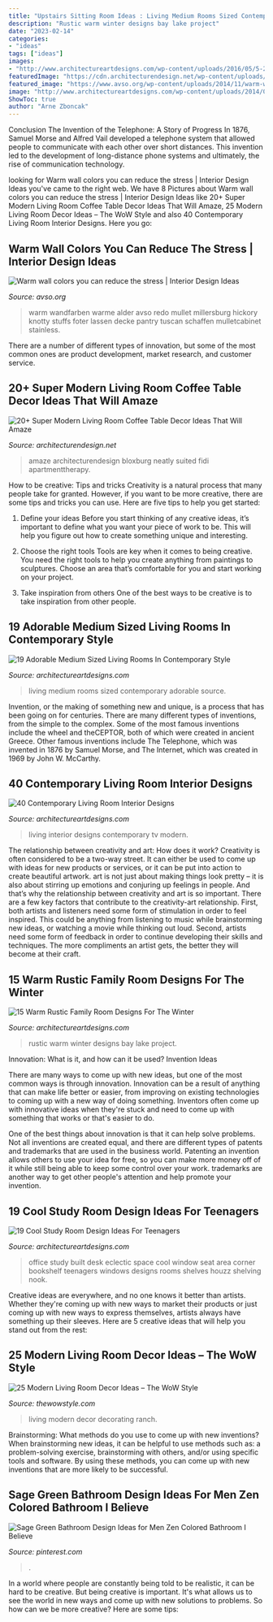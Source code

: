 ```yaml
---
title: "Upstairs Sitting Room Ideas : Living Medium Rooms Sized Contemporary Adorable Source"
description: "Rustic warm winter designs bay lake project"
date: "2023-02-14"
categories:
- "ideas"
tags: ["ideas"]
images:
- "http://www.architectureartdesigns.com/wp-content/uploads/2016/05/5-29.jpg"
featuredImage: "https://cdn.architecturendesign.net/wp-content/uploads/2015/11/AD-16-simple-cozy-living-room-decor.jpg"
featured_image: "https://www.avso.org/wp-content/uploads/2014/11/warm-wall-colors-you-can-reduce-the-stress-1415179071.jpg"
image: "http://www.architectureartdesigns.com/wp-content/uploads/2014/02/1323.jpg"
ShowToc: true
author: "Arne Zboncak"
---
```



Conclusion
The Invention of the Telephone: A Story of Progress
In 1876, Samuel Morse and Alfred Vail developed a telephone system that allowed people to communicate with each other over short distances. This invention led to the development of long-distance phone systems and ultimately, the rise of communication technology.

	

		
looking for Warm wall colors you can reduce the stress | Interior Design Ideas you've came to the right web. We have 8 Pictures about Warm wall colors you can reduce the stress | Interior Design Ideas like 20+ Super Modern Living Room Coffee Table Decor Ideas That Will Amaze, 25 Modern Living Room Decor Ideas – The WoW Style and also 40 Contemporary Living Room Interior Designs. Here you go:
		
    
## Warm Wall Colors You Can Reduce The Stress | Interior Design Ideas

<img loading=lazy src="https://www.avso.org/wp-content/uploads/2014/11/warm-wall-colors-you-can-reduce-the-stress-1415179071.jpg" onerror="this.onerror=null;this.src='https://tse3.mm.bing.net/th?id=OIP.tt86A4lJB7okXtDici_bGwHaJ6&amp;pid=15.1';" alt="Warm wall colors you can reduce the stress | Interior Design Ideas">

_Source: avso.org_

>warm wandfarben warme alder avso redo mullet millersburg hickory knotty stuffs foter lassen decke pantry tuscan schaffen mulletcabinet stainless. 

	

There are a number of different types of innovation, but some of the most common ones are product development, market research, and customer service.

    
## 20+ Super Modern Living Room Coffee Table Decor Ideas That Will Amaze

<img loading=lazy src="https://cdn.architecturendesign.net/wp-content/uploads/2015/11/AD-16-simple-cozy-living-room-decor.jpg" onerror="this.onerror=null;this.src='https://tse1.mm.bing.net/th?id=OIP.NZ5qv21eIchntgDM6PaTZgHaLG&amp;pid=15.1';" alt="20+ Super Modern Living Room Coffee Table Decor Ideas That Will Amaze">

_Source: architecturendesign.net_

>amaze architecturendesign bloxburg neatly suited fidi apartmenttherapy. 

	

How to be creative: Tips and tricks
Creativity is a natural process that many people take for granted. However, if you want to be more creative, there are some tips and tricks you can use. Here are five tips to help you get started:
1. Define your ideas
Before you start thinking of any creative ideas, it’s important to define what you want your piece of work to be. This will help you figure out how to create something unique and interesting.

2. Choose the right tools
Tools are key when it comes to being creative. You need the right tools to help you create anything from paintings to sculptures. Choose an area that’s comfortable for you and start working on your project.
3. Take inspiration from others
One of the best ways to be creative is to take inspiration from other people.

    
## 19 Adorable Medium Sized Living Rooms In Contemporary Style

<img loading=lazy src="http://www.architectureartdesigns.com/wp-content/uploads/2016/05/5-29.jpg" onerror="this.onerror=null;this.src='https://tse2.mm.bing.net/th?id=OIP.yd7tL4I5JgcOWKeQCQCUEAHaIO&amp;pid=15.1';" alt="19 Adorable Medium Sized Living Rooms In Contemporary Style">

_Source: architectureartdesigns.com_

>living medium rooms sized contemporary adorable source. 

	

Invention, or the making of something new and unique, is a process that has been going on for centuries. There are many different types of inventions, from the simple to the complex. Some of the most famous inventions include the wheel and theCEPTOR, both of which were created in ancient Greece. Other famous inventions include The Telephone, which was invented in 1876 by Samuel Morse, and The Internet, which was created in 1969 by John W. McCarthy.

    
## 40 Contemporary Living Room Interior Designs

<img loading=lazy src="https://www.architectureartdesigns.com/wp-content/uploads/2013/03/Modern-Living-Room-TV-Wall-Units-22-in-Black-and-White-Colors.jpg" onerror="this.onerror=null;this.src='https://tse3.mm.bing.net/th?id=OIP.U_pdDbFaSredZMX67XSaEQHaE8&amp;pid=15.1';" alt="40 Contemporary Living Room Interior Designs">

_Source: architectureartdesigns.com_

>living interior designs contemporary tv modern. 

	

The relationship between creativity and art: How does it work?
Creativity is often considered to be a two-way street. It can either be used to come up with ideas for new products or services, or it can be put into action to create beautiful artwork. art is not just about making things look pretty – it is also about stirring up emotions and conjuring up feelings in people. And that’s why the relationship between creativity and art is so important.
There are a few key factors that contribute to the creativity-art relationship. First, both artists and listeners need some form of stimulation in order to feel inspired. This could be anything from listening to music while brainstorming new ideas, or watching a movie while thinking out loud. Second, artists need some form of feedback in order to continue developing their skills and techniques. The more compliments an artist gets, the better they will become at their craft.

    
## 15 Warm Rustic Family Room Designs For The Winter

<img loading=lazy src="https://www.architectureartdesigns.com/wp-content/uploads/2014/10/15-Warm-Rustic-Family-Room-Designs-For-The-Winter-10-630x871.jpg" onerror="this.onerror=null;this.src='https://tse1.mm.bing.net/th?id=OIP.Ko9khXBOsRAt9MNm0C6O8wHaKP&amp;pid=15.1';" alt="15 Warm Rustic Family Room Designs For The Winter">

_Source: architectureartdesigns.com_

>rustic warm winter designs bay lake project. 

	

Innovation: What is it, and how can it be used?
Invention Ideas

There are many ways to come up with new ideas, but one of the most common ways is through innovation. Innovation can be a result of anything that can make life better or easier, from improving on existing technologies to coming up with a new way of doing something. Inventors often come up with innovative ideas when they're stuck and need to come up with something that works or that's easier to do.

One of the best things about innovation is that it can help solve problems. Not all inventions are created equal, and there are different types of patents and trademarks that are used in the business world. Patenting an invention allows others to use your idea for free, so you can make more money off of it while still being able to keep some control over your work. trademarks are another way to get other people's attention and help promote your invention.

    
## 19 Cool Study Room Design Ideas For Teenagers

<img loading=lazy src="http://www.architectureartdesigns.com/wp-content/uploads/2014/02/1323.jpg" onerror="this.onerror=null;this.src='https://tse2.mm.bing.net/th?id=OIP.bi-CNJW-Ec2IpVafV6PObwHaLE&amp;pid=15.1';" alt="19 Cool Study Room Design Ideas For Teenagers">

_Source: architectureartdesigns.com_

>office study built desk eclectic space cool window seat area corner bookshelf teenagers windows designs rooms shelves houzz shelving nook. 

	

Creative ideas are everywhere, and no one knows it better than artists. Whether they're coming up with new ways to market their products or just coming up with new ways to express themselves, artists always have something up their sleeves. Here are 5 creative ideas that will help you stand out from the rest: 

    
## 25 Modern Living Room Decor Ideas – The WoW Style

<img loading=lazy src="http://thewowstyle.com/wp-content/uploads/2015/01/ranch-house-decorating-ideas-decorating-ideas-for-living-room-a-clean-modern-and-warm.jpg" onerror="this.onerror=null;this.src='https://tse1.mm.bing.net/th?id=OIP.yudGxcyxgHL3rmJxy4KUmQHaLH&amp;pid=15.1';" alt="25 Modern Living Room Decor Ideas – The WoW Style">

_Source: thewowstyle.com_

>living modern decor decorating ranch. 

	

Brainstorming: What methods do you use to come up with new inventions?
When brainstorming new ideas, it can be helpful to use methods such as: a problem-solving exercise, brainstorming with others, and/or using specific tools and software. By using these methods, you can come up with new inventions that are more likely to be successful.

    
## Sage Green Bathroom Design Ideas For Men Zen Colored Bathroom I Believe

<img loading=lazy src="https://i.pinimg.com/736x/40/72/58/407258acbbfda208521085ad53a41caa.jpg" onerror="this.onerror=null;this.src='https://tse3.mm.bing.net/th?id=OIP.DOwmkqeuM9Zuxeamh6a-hAHaLH&amp;pid=15.1';" alt="Sage Green Bathroom Design Ideas for Men Zen Colored Bathroom I Believe">

_Source: pinterest.com_

>. 

	

In a world where people are constantly being told to be realistic, it can be hard to be creative. But being creative is important. It's what allows us to see the world in new ways and come up with new solutions to problems. So how can we be more creative? Here are some tips:

